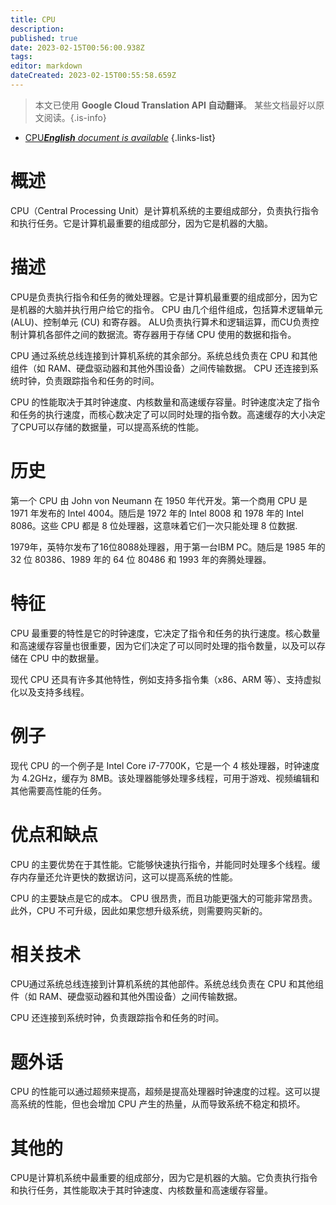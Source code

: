 ```yaml
---
title: CPU
description: 
published: true
date: 2023-02-15T00:56:00.938Z
tags: 
editor: markdown
dateCreated: 2023-02-15T00:55:58.659Z
---
```


> 本文已使用 **Google Cloud Translation API 自动翻译**。
某些文档最好以原文阅读。{.is-info}



- [CPU***English** document is available*](/en/Knowledge-base/Dictionary/cpu)
{.links-list}


# 概述
CPU（Central Processing Unit）是计算机系统的主要组成部分，负责执行指令和执行任务。它是计算机最重要的组成部分，因为它是机器的大脑。

# 描述
CPU是负责执行指令和任务的微处理器。它是计算机最重要的组成部分，因为它是机器的大脑并执行用户给它的指令。 CPU 由几个组件组成，包括算术逻辑单元 (ALU)、控制单元 (CU) 和寄存器。 ALU负责执行算术和逻辑运算，而CU负责控制计算机各部件之间的数据流。寄存器用于存储 CPU 使用的数据和指令。

CPU 通过系统总线连接到计算机系统的其余部分。系统总线负责在 CPU 和其他组件（如 RAM、硬盘驱动器和其他外围设备）之间传输数据。 CPU 还连接到系统时钟，负责跟踪指令和任务的时间。

CPU 的性能取决于其时钟速度、内核数量和高速缓存容量。时钟速度决定了指令和任务的执行速度，而核心数决定了可以同时处理的指令数。高速缓存的大小决定了CPU可以存储的数据量，可以提高系统的性能。

# 历史
第一个 CPU 由 John von Neumann 在 1950 年代开发。第一个商用 CPU 是 1971 年发布的 Intel 4004。随后是 1972 年的 Intel 8008 和 1978 年的 Intel 8086。这些 CPU 都是 8 位处理器，这意味着它们一次只能处理 8 位数据.

1979年，英特尔发布了16位8088处理器，用于第一台IBM PC。随后是 1985 年的 32 位 80386、1989 年的 64 位 80486 和 1993 年的奔腾处理器。

# 特征
CPU 最重要的特性是它的时钟速度，它决定了指令和任务的执行速度。核心数量和高速缓存容量也很重要，因为它们决定了可以同时处理的指令数量，以及可以存储在 CPU 中的数据量。

现代 CPU 还具有许多其他特性，例如支持多指令集（x86、ARM 等）、支持虚拟化以及支持多线程。

# 例子
现代 CPU 的一个例子是 Intel Core i7-7700K，它是一个 4 核处理器，时钟速度为 4.2GHz，缓存为 8MB。该处理器能够处理多线程，可用于游戏、视频编辑和其他需要高性能的任务。

# 优点和缺点
CPU 的主要优势在于其性能。它能够快速执行指令，并能同时处理多个线程。缓存内存量还允许更快的数据访问，这可以提高系统的性能。

CPU 的主要缺点是它的成本。 CPU 很昂贵，而且功能更强大的可能非常昂贵。此外，CPU 不可升级，因此如果您想升级系统，则需要购买新的。

# 相关技术
CPU通过系统总线连接到计算机系统的其他部件。系统总线负责在 CPU 和其他组件（如 RAM、硬盘驱动器和其他外围设备）之间传输数据。

CPU 还连接到系统时钟，负责跟踪指令和任务的时间。

# 题外话
CPU 的性能可以通过超频来提高，超频是提高处理器时钟速度的过程。这可以提高系统的性能，但也会增加 CPU 产生的热量，从而导致系统不稳定和损坏。

# 其他的
CPU是计算机系统中最重要的组成部分，因为它是机器的大脑。它负责执行指令和执行任务，其性能取决于其时钟速度、内核数量和高速缓存容量。
